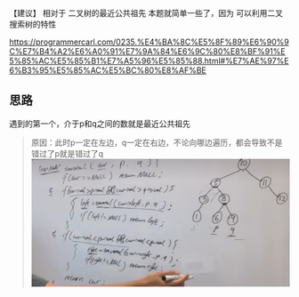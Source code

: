 【建议】
相对于 二叉树的最近公共祖先 本题就简单一些了，因为 可以利用二叉搜索树的特性  

https://programmercarl.com/0235.%E4%BA%8C%E5%8F%89%E6%90%9C%E7%B4%A2%E6%A0%91%E7%9A%84%E6%9C%80%E8%BF%91%E5%85%AC%E5%85%B1%E7%A5%96%E5%85%88.html#%E7%AE%97%E6%B3%95%E5%85%AC%E5%BC%80%E8%AF%BE  

## 思路
遇到的第一个，介于p和q之间的数就是最近公共祖先
>原因：此时p一定在左边，q一定在右边，不论向哪边遍历，都会导致不是错过了p就是错过了q
![img.png](img.png)
